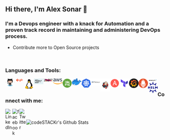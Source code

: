 ## Hi there, I'm Alex Sonar 👋

### I'm a Devops engineer with a knack for Automation and a proven track record in maintaining and administering DevOps process.
- Contribute more to Open Source projects


<br />

### Languages and Tools:

<img align="left" alt="Unix" width="30px" src="https://raw.githubusercontent.com/alexsonar/AlexSonar/master/Tools_icons/github.png" />
<img align="left" alt="Unix" width="30px" src="https://raw.githubusercontent.com/alexsonar/AlexSonar/master/Tools_icons/git.png" />
<img align="left" alt="Unix" width="30px" src="https://raw.githubusercontent.com/alexsonar/AlexSonar/master/Tools_icons/linux.png" />
<img align="left" alt="Unix" width="30px" src="https://raw.githubusercontent.com/alexsonar/AlexSonar/master/Tools_icons/shell.jpg" />
<img align="left" alt="Unix" width="30px" src="https://raw.githubusercontent.com/alexsonar/AlexSonar/master/Tools_icons/maven.jpg" />
<img align="left" alt="Unix" width="30px" src="https://raw.githubusercontent.com/alexsonar/AlexSonar/master/Tools_icons/aws.png" />
<img align="left" alt="Unix" width="30px" src="https://raw.githubusercontent.com/alexsonar/AlexSonar/master/Tools_icons/jfrog.png" />
<img align="left" alt="Unix" width="30px" src="https://raw.githubusercontent.com/alexsonar/AlexSonar/master/Tools_icons/docker.png" />
<img align="left" alt="Unix" width="30px" src="https://raw.githubusercontent.com/alexsonar/AlexSonar/master/Tools_icons/kubernetes.png" />
<img align="left" alt="Unix" width="30px" src="https://raw.githubusercontent.com/alexsonar/AlexSonar/master/Tools_icons/nexus.png" />
<img align="left" alt="Unix" width="30px" src="https://raw.githubusercontent.com/alexsonar/AlexSonar/master/Tools_icons/jenkins.png" />
<img align="left" alt="Unix" width="30px" src="https://raw.githubusercontent.com/alexsonar/AlexSonar/master/Tools_icons/Ansible.png" />
<img align="left" alt="Unix" width="30px" src="https://raw.githubusercontent.com/alexsonar/AlexSonar/master/Tools_icons/teraform.png" />
<img align="left" alt="Unix" width="30px" src="https://raw.githubusercontent.com/alexsonar/AlexSonar/master/Tools_icons/grafana.png" />
<img align="left" alt="Unix" width="30px" src="https://raw.githubusercontent.com/alexsonar/AlexSonar/master/Tools_icons/prometheus.png" />
<img align="left" alt="Unix" width="30px" src="https://raw.githubusercontent.com/alexsonar/AlexSonar/master/Tools_icons/sonarqube.png" />
<img align="left" alt="Unix" width="30px" src="https://raw.githubusercontent.com/alexsonar/AlexSonar/master/Tools_icons/helm.png" />

<br />

### Connect with me:


[<img align="left" alt="LinkedIn" width="22px" src="https://cdn.jsdelivr.net/npm/simple-icons@v3/icons/linkedin.svg" />][linkedin]
[<img align="left" alt="facebook" width="22px" src="https://cdn.jsdelivr.net/npm/simple-icons@3.3.0/icons/facebook.svg" />][facebook]
[<img align="left" alt="Twitter" width="22px" src="https://cdn.jsdelivr.net/npm/simple-icons@v3/icons/twitter.svg" />][twitter]

<br />
<br />



<img align="left" alt="codeSTACKr's Github Stats" src="https://github-readme-stats.vercel.app/api?username=AlexSonar&show_icons=true&hide_border=true" />

[facebook]: https://www.facebook.com/alex.sonars
[twitter]: https://twitter.com/AlexSonars
[linkedin]: https://www.linkedin.com/in/alex-sonar-s/

<!--
**AlexSonar/AlexSonar** is a ✨ _special_ ✨ repository because its `README.md` (this file) appears on your GitHub profile.

Here are some ideas to get you started:

- 🔭 I’m currently working on ...
- 🌱 I’m currently learning ...
- 👯 I’m looking to collaborate on ...
- 🤔 I’m looking for help with ...
- 💬 Ask me about ...
- 📫 How to reach me: ...
- 😄 Pronouns: ...
- ⚡ Fun fact: ...
-->
